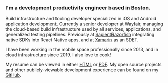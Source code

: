 ### I'm a <span class="content_role">development productivity engineer</span> based in Boston.

Build infrastructure and tooling developer specialized in iOS and Android application development. Currently a senior developer at [Wayfair](https://www.wayfair.com/), managing the cloud-based build infrastructure used by all services, applications, and generalized testing pipelines. Previously at [SapientRazorfish](https://www.sapientrazorfish.com/) integrating native SDKs into React Native apps, and at [Xamarin](https://www.xamarin.com/) as an SDET.

I have been working in the mobile space professionally since 2013, and in cloud infrastructure since 2019. I also love to cook!

My resume can be viewed in either [HTML](/resume/) or [PDF](/files/resume.pdf). My open source projects and other publicly-viewable development experience can be found on my [GitHub](https://github.com/aaronsky).
